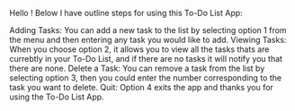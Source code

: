 Hello ! 
Below I have outline steps for using this To-Do List App:

Adding Tasks: You can add a new task to the list by selecting option 1 from the menu and then entering any task you would like to add.
Viewing Tasks: When you choose option 2, it allows you to view all the tasks thats are currebtly in your To-Do List, and if there are no tasks it will notify you that there are none.
Delete a Task: You can remove a task from the list by selecting option 3, then you could enter the number corresponding to the task you want to delete.
Quit: Option 4 exits the app and thanks you for using the To-Do List App.    
